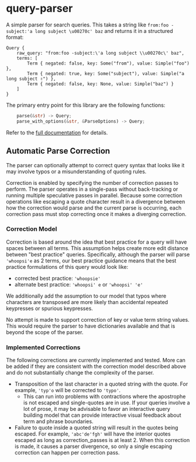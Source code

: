 query-parser
===

A simple parser for search queries. This takes a string like `from:foo -subject:'a long subject \u00270c' baz` and returns it in a structured format:

```
Query {
    raw_query: "from:foo -subject:\'a long subject \\u00270c\' baz",
    terms: [
        Term { negated: false, key: Some("from"), value: Simple("foo") },
        Term { negated: true, key: Some("subject"), value: Simple("a long subject ✌") },
        Term { negated: false, key: None, value: Simple("baz") }
    ]
}
```

The primary entry point for this library are the following functions:

```rust
    parse(&str) -> Query;
    parse_with_options(&str, &ParseOptions) -> Query;
```

Refer to the [full documentation](https://docs.rs/query-parser/) for details.

## Automatic Parse Correction ##

The parser can optionally attempt to correct query syntax that looks like it may
involve typos or a misunderstanding of quoting rules.

Correction is enabled by specifying the number of correction passes to perform.
The parser operates in a single-pass without back-tracking or running multiple
speculative passes in parallel.  Because some correction operations like
escaping a quote character result in a divergence between how the correction
would parse and the current parse is occurring, each correction pass must stop
correcting once it makes a diverging correction.

### Correction Model ###

Correction is based around the idea that best practice for a query will have
spaces between all terms.  This assumption helps create more edit distance
between "best practice" queries.  Specifically, although the parser will parse
`'whoopsi'e` as 2 terms, our best practice guidance means that the best practice
formulations of this query would look like:
- corrected best practice: `'whoopsie'`
- alternate best practice: `'whoopsi' e` or `'whoopsi' 'e'`

We additionally add the assumption to our model that typos where characters are
transposed are more likely than accidental repeated keypresses or spurious
keypresses.

No attempt is made to support correction of key or value term string values.
This would require the parser to have dictionaries available and that is beyond
the scope of the parser.

### Implemented Corrections ###

The following corrections are currently implemented and tested.  More can be
added if they are consistent with the correction model described above and do
not substantially change the complexity of the parser.

- Transposition of the last character in a quoted string with the quote.  For
  example, `'typ'o` will be corrected to `'typo'`.
  - This can run into problems with contractions where the apostrophe is not
    escaped and single-quotes are in use.  If your queries involve a lot of
    prose, it may be advisable to favor an interactive query building model that
    can provide interactive visual feedback about term and phrase boundaries.
- Failure to quote inside a quoted string will result in the quotes being
  escaped.  For example, `'abc'de'fgh'` will have the interior quotes escaped
  as long as correction_passes is at least 2.  When this correction is made, it
  causes a parser divergence, so only a single escaping correction can happen
  per correction pass.
